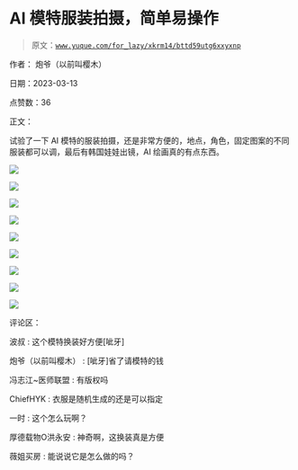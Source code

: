 # AI 模特服装拍摄，简单易操作

> 原文：[`www.yuque.com/for_lazy/xkrm14/bttd59utg6xxyxnp`](https://www.yuque.com/for_lazy/xkrm14/bttd59utg6xxyxnp)

作者： 炮爷（以前叫樱木）

日期：2023-03-13

点赞数：36

正文：

试验了一下 AI 模特的服装拍摄，还是非常方便的，地点，角色，固定图案的不同服装都可以调，最后有韩国娃娃出镜，AI 绘画真的有点东西。

![](img/58d65e5774283daf4d5aaf2f59ade5df.png)  

![](img/9b6a99a1a08e65a377ace9e70f96f4a8.png)  

![](img/06822699961b0715cd7adfb295ae0deb.png)  

![](img/f4e8eaefdb4066665f220aa8b4ba91f7.png)  

![](img/0253f9d1300706c09ade159d7135a5a6.png)  

![](img/13be0cb11b59315859b0f7430960bf28.png)  

![](img/a0a0e37fcd2221f12d5de3fa295da3c8.png)  

![](img/9245d7d85187efcdef78bee60cddbcf9.png)  

![](img/e45f82ad37446ce2dba139d1b535a7c7.png)  

评论区：

波叔 : 这个模特换装好方便[呲牙]

炮爷（以前叫樱木） : [呲牙]省了请模特的钱

冯志江~医师联盟 : 有版权吗

ChiefHYK : 衣服是随机生成的还是可以指定

一时 : 这个怎么玩啊？

厚德载物O洪永安 : 神奇啊，这换装真是方便

薇姐买房 : 能说说它是怎么做的吗？



